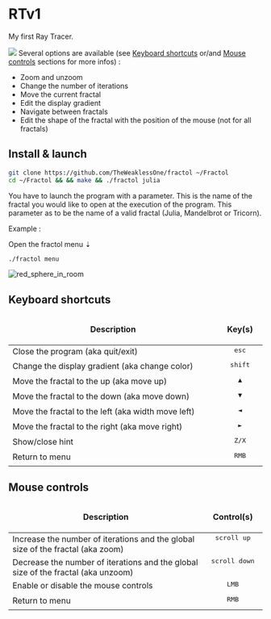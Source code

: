 # RTv1

My first Ray Tracer.

![](fractol.gif)
Several options are available (see [Keyboard shortcuts](https://github.com/BenjaminSouchet/Fractol#keyboard-shortcuts) or/and [Mouse controls](https://github.com/BenjaminSouchet/Fractol#mouse-controls) sections for more infos) :
* Zoom and unzoom
* Change the number of iterations
* Move the current fractal
* Edit the display gradient
* Navigate between fractals
* Edit the shape of the fractal with the position of the mouse (not for all fractals)

## Install & launch
```bash
git clone https://github.com/TheWeaklessOne/fractol ~/Fractol
cd ~/Fractol && && make && ./fractol julia
```
You have to launch the program with a parameter. This is the name of the fractal you would like to open at the execution of the program. This parameter as to be the name of a valid fractal (Julia, Mandelbrot or Tricorn).<br />

Example :

Open the fractol menu ⇣
```bash
./fractol menu
```
![red_sphere_in_room](https://i.imgur.com/46xlwvC.png)
## Keyboard shortcuts

<table width="100%">
<thead>
<tr>
<td width="65%" height="60px" align="center" cellpadding="0">
<strong>Description</strong>
</td>
<td width="10%" align="center" cellpadding="0">
<span style="width:70px">&nbsp;</span><strong>Key(s)</strong><span style="width:50px">&nbsp;</span>
</td>
</tr>
</thead>
<tbody>
<tr>
<td valign="top" height="30px">Close the program (aka quit/exit)</td>
<td valign="top" align="center"><kbd>&nbsp;esc&nbsp;</kbd></td>
</tr>
<tr>
<td valign="top" height="30px">Change the display gradient (aka change color)</td>
<td valign="top" align="center"><kbd>&nbsp;shift&nbsp;</kbd></td>
</tr>
<tr>
<td valign="top" height="30px">Move the fractal to the up (aka move up)</td>
<td valign="top" align="center"><kbd>&nbsp;▲&nbsp;</kbd></td>
</tr>
<tr>
<td valign="top" height="30px">Move the fractal to the down (aka move down)</td>
<td valign="top" align="center"><kbd>&nbsp;▼&nbsp;</kbd></td>
</tr>
<tr>
<td valign="top" height="30px">Move the fractal to the left (aka width move left)</td>
<td valign="top" align="center"><kbd>&nbsp;◄&nbsp;</kbd></td>
</tr>
<tr>
<td valign="top" height="30px">Move the fractal to the right (aka move right)</td>
<td valign="top" align="center"><kbd>&nbsp;►&nbsp;</kbd></td>
</tr>
<tr>
<td valign="top" height="30px">Show/close hint</td>
<td valign="top" align="center"><kbd>&nbsp;Z/X&nbsp;</kbd></td>
</tr>
<td valign="top" height="30px">Return to menu</td>
<td valign="top" align="center"><kbd>&nbsp;RMB&nbsp;</kdb></td>
</tr>
</tbody>
</table>

## Mouse controls

<table width="100%">
<thead>
<tr>
<td width="60%" height="60px" align="center" cellpadding="0">
<strong>Description</strong>
</td>
<td width="10%" align="center" cellpadding="0">
<span style="width:70px">&nbsp;</span><strong>Control(s)</strong><span style="width:50px">&nbsp;</span>
</td>
</tr>
</thead>
<tbody>
<tr>
<td valign="top" height="30px">Increase the number of iterations and the global size of the fractal (aka zoom) </td>
<td valign="top" align="center"><kbd>&nbsp;scroll up&nbsp;</kbd></td>
</tr>
<tr>
<td valign="top" height="30px">Decrease the number of iterations and the global size of the fractal (aka unzoom)</td>
<td valign="top" align="center"><kbd>&nbsp;scroll down&nbsp;</kbd></td>
</tr>
<tr>
<td valign="top" height="30px">Enable or disable the mouse controls</td>
<td valign="top" align="center"><kbd>&nbsp;LMB&nbsp;</kbd></td>
</tr>
<tr>
<td valign="top" height="30px">Return to menu</td>
<td valign="top" align="center"><kbd>&nbsp;RMB&nbsp;</kdb></td>
</tr>
</tbody>
</table>
